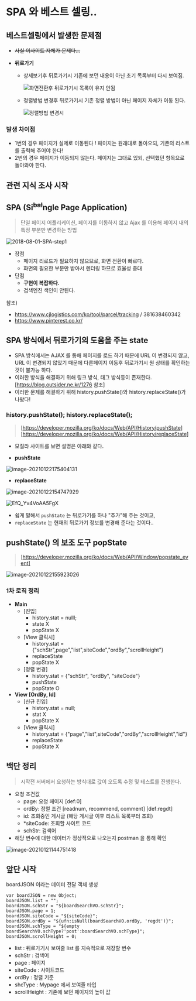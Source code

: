# SPA 와 베스트 셀링..

## 베스트셀링에서 발생한 문제점

* ~~사실 이사이트 자체가 문제다...~~

* **뒤로가기**

  * 상세보기후 뒤로가기시 기존에 보던 내용이 아닌 초기 목록부터 다시 보여짐.

    ![화면전환후 뒤로가기시 목록이 유지 안됨](http://www.jimbae.com:59005/image/60)

  

  * 정렬방법 변경후 뒤로가기시 기존 정렬 방법이 아닌 페이지 자체가 이동 된다.

    ![정렬방법 변경시](http://www.jimbae.com:59005/image/61)



### 발생 차이점

* 1번의  경우 페이지가 실제로 이동된다 ! 페이지는 원래대로 돌아오되, 기존의 리스트를 출력해 주어야 한다!
* 2번의 경우 페이지가 이동되지 않는다. 페이지는 그대로 있되, 선택했던 항목으로 돌아와야 한다.



## 관련 지식 조사 시작

## SPA (Si<sup>~~bal~~</sup>ngle Page Application)

> 단일 페이지 어플리케이션, 페이지를 이동하지 않고 Ajax 를 이용해 페이지 내의 특정 부분만 변경하는 방법

![2018-08-01-SPA-step1](http://www.jimbae.com:59005/image/59)

* 장점
  * 페이지 리로드가 필요하지 않으므로, 화면 전환이 빠르다.
  * 화면의 필요한 부분만 받아서 렌더링 하므로 효율성 증대
* 단점
  * **구현이 복잡하다.**
  * 검색엔진 색인이 안된다.



참조)

* https://www.cjlogistics.com/ko/tool/parcel/tracking  / 381638460342
* https://www.pinterest.co.kr/



## SPA 방식에서 뒤로가기의 도움을 주는 state

* SPA 방식에서는 AJAX 를 통해 페이지를 로드 하기 때문에 URL 이 변경되지 않고, URL 이 변경되지 않았기 때문에 다른페이지 이동후 뒤로가기시 원 상태를 확인하는 것이 불가능 하다.
* 이러한 방식을 해결하기 위해 링크 방식, 태그 방식등이 존재한다. [https://blog.outsider.ne.kr/1276 참조]
* 이러한 문제를 해결하기 위해 history.pushState()와 history.replaceState()가 나왔다! 



### history.pushState(); history.replaceState();

> [https://developer.mozilla.org/ko/docs/Web/API/History/pushState]
> [https://developer.mozilla.org/ko/docs/Web/API/History/replaceState]

* 모질라 사이트를 보면 설명은 아래와 같다.



* **pushState**

![image-20210122175404131](http://www.jimbae.com:59005/image/70)



* **replaceState**

![image-20210122154747929](http://www.jimbae.com:59005/image/63)



![EfQ_Yv4VoAA5FgX](http://www.jimbae.com:59005/image/65)



* 쉽게 말해서 `pushState` 는 뒤로가기를 하나 "추가"해 주는 것이고,
* `replaceState` 는 현재의 뒤로가기 정보를 변경해 준다는 것이다..



## pushState() 의 보조 도구 popState

> [https://developer.mozilla.org/ko/docs/Web/API/Window/popstate_event]

![image-20210122155923026](http://www.jimbae.com:59005/image/69)



### 1차 로직 정리

* **Main**
  * [진입] 
    * history.stat = nulll;
    * state X
    * popState X
  * [View 클릭시]
    * history.stat = {"schStr",page","list",siteCode","ordBy","scrollHeight"}
    * replaceState
    * popState X
  * [정렬 변경]
    * history.stat = {"schStr", "ordBy", "siteCode"}
    * pushState
    * popState O
* **View** **[OrdBy, Id]**
  * [신규 진입]
    * history.stat = null;
    * stat X
    * popState X
  * [View 클릭시]
    * history.stat = {"page","list",siteCode","ordBy","scrollHeight","id"}
    * replaceState
    * popState X



## 백단 정리

> 시작전 서버에서 요청하는 방식대로 값이 오도록 수정 및 테스트를 진행한다.

* 요청 조건값
  * page: 요청 페이지 [def:0]
  * ordBy: 정렬 조건 [readnum, recommend, comment] [def:regdt]
  * id: 조회중인 게시글 (해당 게시글 이후 리스트 목록부터 조회)
  * *siteCode: 조회할 사이트 코드
  * schStr: 검색어
* 해당 변수에 대한 데이터가 정상적으로 나오는지 postman 을 통해 확인

![image-20210121144751418](http://www.jimbae.com:59005/image/62)





## 앞단 시작

boardJSON 이라는 데이터 전달 객체 생성

```
var boardJSON = new Object;
boardJSON.list = "";
boardJSON.schStr = "${boardSearchVO.schStr}";
boardJSON.page = 1;
boardJSON.siteCode = "${siteCode}";
boardJSON.ordBy = "${ufn:isNull(boardSearchVO.ordBy, 'regdt')}";
boardJSON.schType = "${empty boardSearchVO.schType?'post':boardSearchVO.schType}";
boardJSON.scrollHeight = 0; 
```

* list : 뒤로가기시 보여줄 list 를 지속적으로 저장할 변수
* schStr : 검색어
* page : 페이지
* siteCode : 사이트코드
* ordBy : 정렬 기준
* shcType : Mypage 에서 보여줄 타입
* scrollHeight : 기존에 보던 페이지의 높이 값